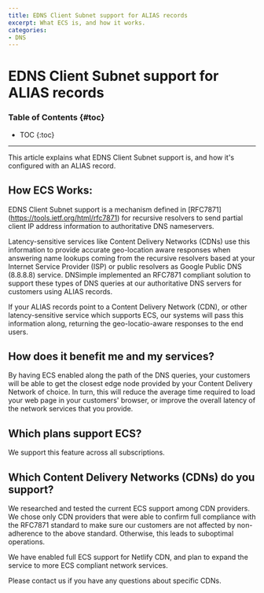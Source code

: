 ```yaml
---
title: EDNS Client Subnet support for ALIAS records
excerpt: What ECS is, and how it works.
categories:
- DNS
---
```


# EDNS Client Subnet support for ALIAS records

### Table of Contents {#toc}

* TOC
{:toc}

---

This article explains what EDNS Client Subnet support is, and how it's configured with an ALIAS record.


## How ECS Works:

EDNS Client Subnet support is a mechanism defined in [RFC7871] (https://tools.ietf.org/html/rfc7871) for recursive resolvers to send partial client IP address information to authoritative DNS nameservers.

Latency-sensitive services like Content Delivery Networks (CDNs) use this information to provide accurate geo-location aware responses when answering name lookups coming from the recursive resolvers based at your Internet Service Provider (ISP) or public resolvers as Google Public DNS (8.8.8.8) service. DNSimple implemented an RFC7871 compliant solution to support these types of DNS queries at our authoritative DNS servers for customers using ALIAS records.

If your ALIAS records point to a Content Delivery Network (CDN), or other latency-sensitive service which supports ECS, our systems will pass this information along, returning the geo-locatio-aware responses to the end users.


## How does it benefit me and my services?

By having ECS enabled along the path of the DNS queries, your customers will be able to get the closest edge node provided by your Content Delivery Network of choice. In turn, this will reduce the average time required to load your web page in your customers' browser, or improve the overall latency of the network services that you provide.


## Which plans support ECS?

We support this feature across all subscriptions.


## Which Content Delivery Networks (CDNs) do you support?

We researched and tested the current ECS support among CDN providers. We chose only CDN providers that were able to confirm full compliance with the RFC7871 standard to make sure our customers are not affected by non-adherence to the above standard. Otherwise, this leads to suboptimal operations.

We have enabled full ECS support for Netlify CDN, and plan to expand the service to more ECS compliant network services.

Please contact us if you have any questions about specific CDNs.
